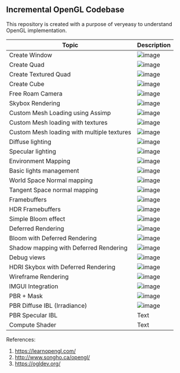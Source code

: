 ## Incremental OpenGL Codebase

This repository is created with a purpose of veryeasy to understand OpenGL implementation.

| Topic | Description |
| ----------- | ----------- |
| Create Window | ![image](https://user-images.githubusercontent.com/5098227/150085190-3313c039-304b-415b-8acb-cffce6437776.png)|
| Create Quad | ![image](https://user-images.githubusercontent.com/5098227/150499027-039c9a48-c2d1-4f0c-a765-9217e213c463.png) |
| Create Textured Quad | ![image](https://user-images.githubusercontent.com/5098227/150506409-1f163185-84f7-43a1-a80b-0341514656bb.png) |
| Create Cube | ![image](https://user-images.githubusercontent.com/5098227/150633271-68745cd8-2804-45ce-b77c-8ea63a91c8f5.png) |
| Free Roam Camera | ![image](https://user-images.githubusercontent.com/5098227/150636347-e8db2cac-8e37-4db0-9311-a6ae9396e7a6.png) |
| Skybox Rendering | ![image](https://user-images.githubusercontent.com/5098227/150637009-4f229e24-631e-46df-8b98-3ced7b9415ec.png) |
| Custom Mesh Loading using Assimp | ![image](https://user-images.githubusercontent.com/5098227/151302871-29d8148e-90e3-4ff6-92b7-2d8d35ff19a0.png) |
| Custom Mesh loading with textures | ![image](https://user-images.githubusercontent.com/5098227/151336569-87769798-0c72-440f-83ea-5924e5a94b0d.png) |
| Custom Mesh loading with multiple textures | ![image](https://user-images.githubusercontent.com/5098227/151505503-f3f98984-5eb3-4aa1-8c16-4297c4e771fd.png) |
| Diffuse lighting | ![image](https://user-images.githubusercontent.com/5098227/151507737-e8b3f383-64d2-406e-b71e-f7c57437ccd6.png) |
| Specular lighting | ![image](https://user-images.githubusercontent.com/5098227/151518771-974d399e-1910-4a14-b583-60b717d4c0ad.png) |
| Environment Mapping | ![image](https://user-images.githubusercontent.com/5098227/151526272-4d1bc947-e2e2-444f-b54a-875303e8e5cc.png) |
| Basic lights management | ![image](https://user-images.githubusercontent.com/5098227/151527942-4c9ff540-1e72-4fbc-a3c4-d602583ad3e4.png) |
| World Space Normal mapping | ![image](https://user-images.githubusercontent.com/5098227/151652318-ab177180-63d8-4f2e-9c45-490b3ec847ab.png) |
| Tangent Space normal mapping | ![image](https://user-images.githubusercontent.com/5098227/151653200-6b308610-b10e-48e8-bfce-e52de1d3aef7.png) |
| Framebuffers | ![image](https://user-images.githubusercontent.com/5098227/151656929-60b63684-918b-4bd8-8ae7-1f40507dc638.png) |
| HDR Framebuffers | ![image](https://user-images.githubusercontent.com/5098227/151658537-1a922b49-c223-48c2-878e-694b904045f5.png) |
| Simple Bloom effect | ![image](https://user-images.githubusercontent.com/5098227/151698982-012e594f-9889-499b-9938-8c471b660fc7.png) |
| Deferred Rendering | ![image](https://user-images.githubusercontent.com/5098227/151744474-80d9cb19-2eea-4363-8624-1bf4c441cc21.png)|
| Bloom with Deferred Rendering | ![image](https://user-images.githubusercontent.com/5098227/151750736-e9143d56-4010-42bc-9f3f-c75f6cd57f50.png) |
| Shadow mapping with Deferred Rendering | ![image](https://user-images.githubusercontent.com/5098227/152962001-0fbc8905-7a26-40b4-920d-fd58074bf161.png) |
| Debug views | ![image](https://user-images.githubusercontent.com/5098227/153569300-ff651bf5-734b-41c3-b449-308f869de264.png) |
| HDRI Skybox with Deferred Rendering | ![image](https://user-images.githubusercontent.com/5098227/153581518-a0a4160b-8b00-4f4b-a6b8-26a65b916432.png) |
| Wireframe Rendering | ![image](https://user-images.githubusercontent.com/5098227/153607449-9854fcd8-06ee-48e5-8418-5380047fc0a3.png) |
| IMGUI Integration | ![image](https://user-images.githubusercontent.com/5098227/153703995-44cf18e7-e22a-4085-bc64-53ad8faa1841.png) |
| PBR + Mask| ![image](https://user-images.githubusercontent.com/5098227/154259284-941eb3b7-2530-4129-8eb8-dd209b1f8434.png) |
| PBR Diffuse IBL (Irradiance) | ![image](https://user-images.githubusercontent.com/5098227/154328099-cd47b193-3983-4e56-9aa8-0f368289dc8f.png) |
| PBR Specular IBL | Text |
| Compute Shader | Text |

References: 
1. https://learnopengl.com/
2. http://www.songho.ca/opengl/
3. https://ogldev.org/
